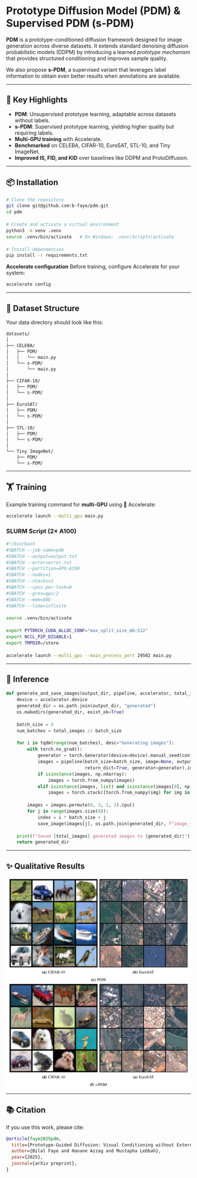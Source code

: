 # Prototype Diffusion Model (PDM) & Supervised PDM (s-PDM)

**PDM** is a prototype-conditioned diffusion framework designed for image generation across diverse datasets.
It extends standard denoising diffusion probabilistic models (DDPM) by introducing a learned *prototype mechanism* that provides structured conditioning and improves sample quality.

We also propose **s-PDM**, a supervised variant that leverages label information to obtain even better results when annotations are available.

---

## 🚀 Key Highlights

* **PDM**: Unsupervised prototype learning, adaptable across datasets without labels.
* **s-PDM**: Supervised prototype learning, yielding higher quality but requiring labels.
* **Multi-GPU training** with Accelerate.
* **Benchmarked** on CELEBA, CIFAR-10, EuroSAT, STL-10, and Tiny ImageNet.
* **Improved IS, FID, and KID** over baselines like DDPM and ProtoDiffusion.

---

## 📦 Installation

```bash
# Clone the repository
git clone git@github.com:b-faye/pdm.git
cd pdm

# Create and activate a virtual environment
python3 -m venv .venv
source .venv/bin/activate   # On Windows: .venv\Scripts\activate

# Install dependencies
pip install -r requirements.txt
```

**Accelerate configuration**
Before training, configure Accelerate for your system:

```bash
accelerate config
```

---

## 📂 Dataset Structure

Your data directory should look like this:

```
datasets/
│
├── CELEBA/
│   ├── PDM/
│   │   └── main.py
│   └── s-PDM/
│       └── main.py
│
├── CIFAR-10/
│   ├── PDM/
│   └── s-PDM/
│
├── EuroSAT/
│   ├── PDM/
│   └── s-PDM/
│
├── STL-10/
│   ├── PDM/
│   └── s-PDM/
│
└── Tiny ImageNet/
    ├── PDM/
    └── s-PDM/
```

---

## 🏋️ Training

Example training command for **multi-GPU** using 🤗 Accelerate:

```bash
accelerate launch --multi_gpu main.py
```

### SLURM Script (2× A100)

```bash
#!/bin/bash
#SBATCH --job-name=pdm
#SBATCH --output=output.txt
#SBATCH --error=error.txt
#SBATCH --partition=GPU-A100
#SBATCH --nodes=1
#SBATCH --ntasks=2
#SBATCH --cpus-per-task=8
#SBATCH --gres=gpu:2
#SBATCH --mem=80G
#SBATCH --time=infinite

source .venv/bin/activate

export PYTORCH_CUDA_ALLOC_CONF="max_split_size_mb:512"
export NCCL_P2P_DISABLE=1
export TMPDIR=/store

accelerate launch --multi_gpu --main_process_port 29502 main.py
```

---

## 🔮 Inference

```python
def generate_and_save_images(output_dir, pipeline, accelerator, total_images=20):
    device = accelerator.device
    generated_dir = os.path.join(output_dir, "generated")
    os.makedirs(generated_dir, exist_ok=True)

    batch_size = 4
    num_batches = total_images // batch_size

    for i in tqdm(range(num_batches), desc="Generating images"):
        with torch.no_grad():
            generator = torch.Generator(device=device).manual_seed(config.seed + i)
            images = pipeline(batch_size=batch_size, image=None, output_type="pt",
                              return_dict=True, generator=generator).images
            if isinstance(images, np.ndarray):
                images = torch.from_numpy(images)
            elif isinstance(images, list) and isinstance(images[0], np.ndarray):
                images = torch.stack([torch.from_numpy(img) for img in images])

        images = images.permute(0, 3, 1, 2).cpu()
        for j in range(images.size(0)):
            index = i * batch_size + j
            save_image(images[j], os.path.join(generated_dir, f"image_{index:05d}.png"))

    print(f"Saved {total_images} generated images to {generated_dir}")
    return generated_dir
```

---

## ✨ Qualitative Results

![Qualitative Results](images/image_bis.png)

---

## 📚 Citation

If you use this work, please cite:

```bibtex
@article{faye2025pdm,
  title={Prototype-Guided Diffusion: Visual Conditioning without External Memory},
  author={Bilal Faye and Hanane Azzag and Mustapha Lebbah},
  year={2025},
  journal={arXiv preprint},
}
```


